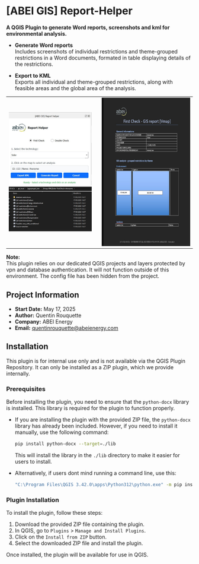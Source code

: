 # [ABEI GIS] Report-Helper

**A QGIS Plugin to generate Word reports, screenshots and kml for environmental analysis.**

- **Generate Word reports**  
  Includes screenshots of individual restrictions and theme-grouped restrictions in a Word documents, formated in table displaying details of the restrictions.

- **Export to KML**  
  Exports all individual and theme-grouped restrictions, along with feasible areas and the global area of the analysis.

<p align="center">
  <table>
    <tr>
      <td>
        <img src="plugin-view.jpg" alt="Plugin view" width="300px"><br>
        <img src="plugin-view_kml.jpg" alt="KML view" width="300px">
      </td>
      <td style="vertical-align: top; padding-left: 20px;">
        <img src="plugin-view_word.jpg" alt="Word report" height="400px">
      </td>
    </tr>
  </table>
</p>


**Note:**  
This plugin relies on our dedicated QGIS projects and layers protected by vpn and database authentication. It will not function outside of this environment.
The config file has been hidden from the project.


## Project Information

- **Start Date:** May 17, 2025  
- **Author:** Quentin Rouquette  
- **Company:** ABEI Energy  
- **Email:** [quentinrouquette@abeienergy.com](mailto:quentinrouquette@abeienergy.com)


## Installation

This plugin is for internal use only and is not available via the QGIS Plugin Repository. It can only be installed as a ZIP plugin, which we provide internally.


### Prerequisites

Before installing the plugin, you need to ensure that the `python-docx` library is installed. This library is required for the plugin to function properly.

- If you are installing the plugin with the provided ZIP file, the `python-docx` library has already been included. However, if you need to install it manually, use the following command:

    ```bash
    pip install python-docx --target=./lib
    ```

    This will install the library in the `./lib` directory to make it easier for users to install.

- Alternatively, if users dont mind running a command line, use this:

    ```bash
    "C:\Program Files\QGIS 3.42.0\apps\Python312\python.exe" -m pip install python-docx
    ```

### Plugin Installation

To install the plugin, follow these steps:

1. Download the provided ZIP file containing the plugin.
2. In QGIS, go to `Plugins` > `Manage and Install Plugins`.
3. Click on the `Install from ZIP` button.
4. Select the downloaded ZIP file and install the plugin.

Once installed, the plugin will be available for use in QGIS.
